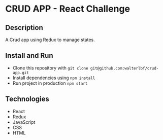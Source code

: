 # CRUD APP - React Challenge

## Description

A Crud app using Redux to manage states.

## Install and Run

- Clone this repository with `git clone git@github.com:walterlbf/crud-app.git`
- Install dependencies using `npm install`
- Run project in production `npm start`

## Technologies

- React
- Redux
- JavaScript
- CSS
- HTML
